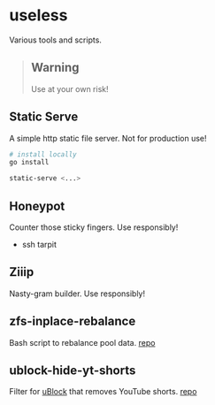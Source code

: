 # useless
Various tools and scripts.

> ## Warning
> Use at your own risk!

## Static Serve
A simple http static file server. Not for production use!
```sh
# install locally
go install

static-serve <...>
```

## Honeypot
Counter those sticky fingers. Use responsibly!
- ssh tarpit

## Ziiip
Nasty-gram builder. Use responsibly!

## zfs-inplace-rebalance
Bash script to rebalance pool data. [repo](https://github.com/markusressel/zfs-inplace-rebalancing)

## ublock-hide-yt-shorts
Filter for [uBlock](https://github.com/gorhill/uBlock) that removes YouTube shorts. [repo](https://github.com/gijsdev/ublock-hide-yt-shorts)
